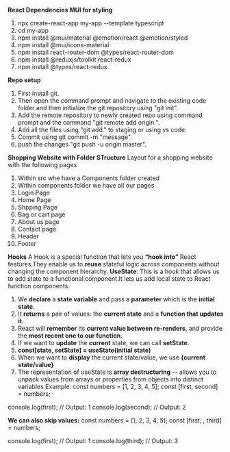**React Dependencies MUI for styling**
1. npx create-react-app my-app --template typescript
2. cd my-app
3. npm install @mui/material @emotion/react @emotion/styled
4. npm install @mui/icons-material
5. npm install react-router-dom @types/react-router-dom
6. npm install @reduxjs/toolkit react-redux
7. npm install @types/react-redux

**Repo setup**
1. First install git.
2. Then open the command prompt and navigate to the existing code folder and then initialize the git repository using "git init".
3. Add the remote repository to newly created repo using command prompt and the command "git remote add origin ".
4. Add all the files using "git add." to staging or using vs code.
5. Commit using git commit -m "message".
6. push the changes "git push -u origin master".

**Shopping Website with Folder STructure**
Layout for a shopping website with the following pages
1. Within src whe have a Components folder created
2. Within components folder we have all our pages
3. Login Page
4. Home Page
5. Shpping Page
6. Bag or cart page
7. About us page
8. Contact page
9. Header
10. Footer

**Hooks**
A Hook is a special function that lets you **“hook into”** React features.They enable us to **reuse** stateful logic across components without changing the component hierarchy.
 **UseState**: 
   This is a hook that allows us to add state to a functional component.It lets us add local state to React function components.
  1. We **declare** a **state variable** and pass a **parameter** which is the **initial state**.
  2. It **returns** a pair of values: the **current state** and a **function that updates it.**
  3. React will **remember** its **current value between re-renders**, and provide the **most recent one to our function**.
  4. If we want to **update** the **current** state, we can call **setState**.
  5. **const[state, setState] = useState(initial state)**
  6. When we want to **display** the current state/value, we use **{current state/value}**
  7. The representation of useState is **array destructuring** -- allows you to unpack values from arrays or properties from objects into distinct variables
   Example:
   const numbers = [1, 2, 3, 4, 5];
   const [first, second] = numbers;

  console.log(first);  // Output: 1
  console.log(second); // Output: 2
  
   **We can also skip values:**
   const numbers = [1, 2, 3, 4, 5];
   const [first, , third] = numbers;

   console.log(first);  // Output: 1
   console.log(third);  // Output: 3
   

   

   



